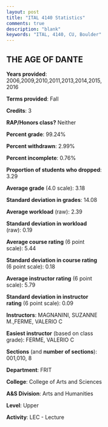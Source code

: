 ```yaml
---
layout: post
title: "ITAL 4140 Statistics"
comments: true
description: "blank"
keywords: "ITAL, 4140, CU, Boulder"
--- 
```

<head>
<script src="https://ajax.googleapis.com/ajax/libs/jquery/2.1.3/jquery.min.js"></script>
<script src="https://dl.dropboxusercontent.com/s/pc42nxpaw1ea4o9/highcharts.js?dl=0"></script>
<!-- <script src="../assets/js/highcharts.js"></script> -->
<style type="text/css">@font-face {
	font-family: "Bebas Neue";
	src: url(https://www.filehosting.org/file/details/544349/BebasNeue%20Regular.otf) format("opentype");
	}
	h1.Bebas { 
		font-family: "Bebas Neue", Verdana, Tahoma;
	}
</style>
</head>
<body>
	<div id="container" style="float: right; width: 45%; height: 88%; margin-left: 2.5%; margin-right: 2.5%;"></div>
	<script language="JavaScript">
		$(document).ready(function() {
		var chart = {type: 'column'};
		var title = {text: 'Grade Distribution'};
		var xAxis = {categories: ['A','B','C','D','F'],crosshair: true};
		var yAxis = {min: 0,title: {text: 'Percentage'}};
		var tooltip = {headerFormat: '<center><b><span style="font-size:20px">{point.key}</span></b></center>',
		               pointFormat: '<td style="padding:0"><b>{point.y:.1f}%</b></td>',
		               footerFormat: '</table>',shared: true,useHTML: true};
		var plotOptions = {column: {pointPadding: 0.0,borderWidth: 0}};  
		var credits = {enabled: false};var series= [{name: 'Percent',data: [35.71,51.43,9.43,2.0,1.43,]}];
		var json = {};
		json.chart = chart;
		json.title = title;
		json.tooltip = tooltip;
		json.xAxis = xAxis;
		json.yAxis = yAxis;  
		json.series = series;
		json.plotOptions = plotOptions;  
		json.credits = credits;
		$('#container').highcharts(json);
	});
	</script>
</body>
			   
## THE AGE OF DANTE

**Years provided**: 2006,2009,2010,2011,2013,2014,2015,2016

**Terms provided**: Fall

**Credits**: 3

**RAP/Honors class?** Neither

**Percent grade**: 99.24%

**Percent withdrawn**: 2.99%

**Percent incomplete**: 0.76%

**Proportion of students who dropped**: 3.29

**Average grade** (4.0 scale): 3.18

**Standard deviation in grades**: 14.08

**Average workload** (raw): 2.39

**Standard deviation in workload** (raw): 0.19

**Average course rating** (6 point scale): 5.44

**Standard deviation in course rating** (6 point scale): 0.18

**Average instructor rating** (6 point scale): 5.79

**Standard deviation in instructor rating** (6 point scale): 0.09

**Instructors**: MAGNANINI, SUZANNE M.,FERME, VALERIO C

**Easiest instructor** (based on class grade): FERME, VALERIO C

**Sections** (and **number of sections**): 001,010, 8

**Department**: FRIT

**College**: College of Arts and Sciences

**A&S Division**: Arts and Humanities

**Level**: Upper

**Activity**: LEC - Lecture